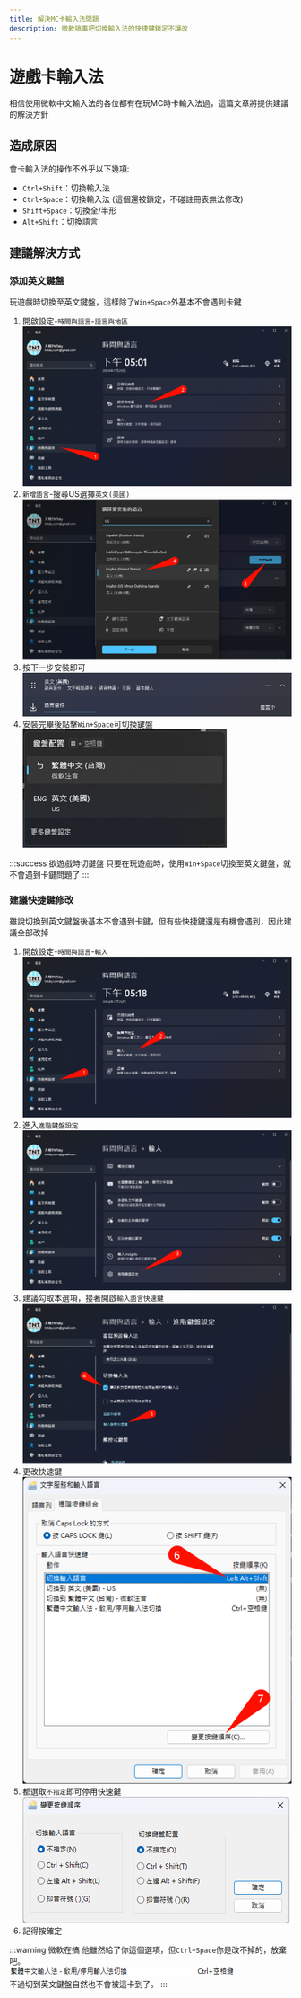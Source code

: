 ```yaml
---
title: 解決MC卡輸入法問題
description: 微軟搞事把切換輸入法的快捷鍵鎖定不讓改
---
```


# 遊戲卡輸入法

相信使用微軟中文輸入法的各位都有在玩MC時卡輸入法過，這篇文章將提供建議的解決方針

## 造成原因
會卡輸入法的操作不外乎以下幾項:

* `Ctrl+Shift`：切換輸入法
* `Ctrl+Space`：切換輸入法 (這個還被鎖定，不碰註冊表無法修改)
* `Shift+Space`：切換全/半形
* `Alt+Shift`：切換語言

## 建議解決方式
### 添加英文鍵盤
玩遊戲時切換至英文鍵盤，這樣除了`Win+Space`外基本不會遇到卡鍵
1. 開啟設定-`時間與語言`-`語言與地區`\
   ![alt text](image-16.png)
2. `新增語言`-搜尋US選擇`英文(美國)`\
   ![alt text](image-17.png)
3. 按下一步安裝即可\
   ![alt text](image-18.png)
4. 安裝完畢後點擊`Win+Space`可切換鍵盤\
   ![alt text](image-19.png)

:::success 欲遊戲時切鍵盤
只要在玩遊戲時，使用`Win+Space`切換至英文鍵盤，就不會遇到卡鍵問題了
:::

### 建議快捷鍵修改
雖說切換到英文鍵盤後基本不會遇到卡鍵，但有些快捷鍵還是有機會遇到，因此建議全部改掉
1. 開啟設定-`時間與語言`-`輸入`\
   ![alt text](image-20.png)
2. 進入`進階鍵盤設定`\
   ![alt text](image-21.png)
3. 建議勾取本選項，接著開啟`輸入語言快速鍵`\
   ![alt text](image-22.png)
4. 更改快速鍵\
   ![alt text](image-23.png)
5. 都選取`不指定`即可停用快速鍵\
   ![alt text](image-24.png)
6. 記得按確定

:::warning 微軟在搞
他雖然給了你這個選項，但`Ctrl+Space`你是改不掉的，放棄吧。\
![alt text](image-25.png)\
不過切到英文鍵盤自然也不會被這卡到了。
:::